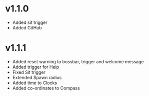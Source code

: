# v1.1.0
- Added sit trigger
- Added GitHub

# v1.1.1
- Added reset warning to bossbar, trigger and welcome message
- Added trigger for Help
- Fixed Sit trigger
- Extended Spawn radius
- Added time to Clocks
- Added co-ordinates to Compass
